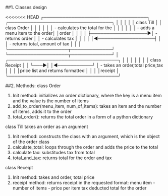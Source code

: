 ##1. Classes design

<<<<<<< HEAD
┌─────────────────────────────────┐                   ┌─────────────────────────────────┐
│                                 │                   │                                 │
│  class Till                     │                   │  class Order                    │
│                                 │                   │                                 │
│  - calculates the total for the │                   │                                 │
│                                 │                   │  - adds a menu item to the order│
│order                            │                   │                                 │
│                                 ├──────────────────►│  - returns order                │
│ - calculates tax                │                   │                                 │
│                                 │◄──────────────────┤                                 │
│ - returns total, amount of tax  │                   │                                 │
└───────────────────┬─────────────┘                   └───────────────────┬─────────────┘
                    │    ┌───────────────────────────────────┐            │
                    │    │                                   │            │
                    │    │   class Receipt                   │            │
                    └───►│                                   │◄───────────┘
                         │  - takes an order,total price,tax │
                         │                                   │
                         │price list and returns formatted   │
                         │                                   │
                         │receipt                            │
                         └───────────────────────────────────┘

##2. Methods:
class Order
1. Init method: initializes an order dictionary, where the key is a menu item and the value is the number of items
2. add_to_order(menu_item, num_of_items): takes an item and the number of items, adds it to the order
3. total_order(): returns the total order in a form of a python dictionary

class Till
takes an order as an argument
1. Init method: constructs the class with an argument, which is the object of the order class
2. calculate_total: loops through the order and adds the price to the total
3. calculate tax: substitudes tax from total
4. total_and_tax: returns total for the order and tax

class Receipt
1. Init method: takes and order, total price
2. receipt method: returns receipt in the requested format:
menu item - number of items - price per item
tax deducted 
total for the order
